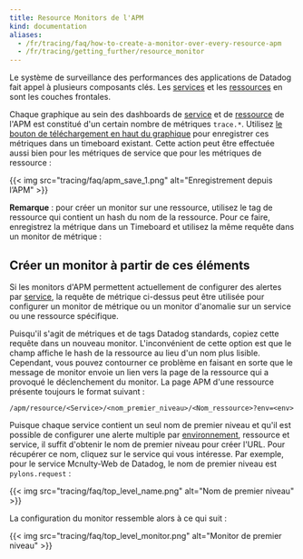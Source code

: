 ```yaml
---
title: Resource Monitors de l'APM
kind: documentation
aliases:
  - /fr/tracing/faq/how-to-create-a-monitor-over-every-resource-apm
  - /fr/tracing/getting_further/resource_monitor
---
```

Le système de surveillance des performances des applications de Datadog fait appel à plusieurs composants clés. Les [services][1] et les [ressources][2] en sont les couches frontales.

Chaque graphique au sein des dashboards de [service][3] et de [ressource][4] de l'APM est constitué d'un certain nombre de métriques `trace.*`.
Utilisez [le bouton de téléchargement en haut du graphique][5] pour enregistrer ces métriques dans un timeboard existant. Cette action peut être effectuée aussi bien pour les métriques de service que pour les métriques de ressource :

{{< img src="tracing/faq/apm_save_1.png" alt="Enregistrement depuis l’APM"  >}}

**Remarque** : pour créer un monitor sur une ressource, utilisez le tag de ressource qui contient un hash du nom de la ressource. Pour ce faire, enregistrez la métrique dans un Timeboard et utilisez la même requête dans un monitor de métrique :

## Créer un monitor à partir de ces éléments

Si les monitors d'APM permettent actuellement de configurer des alertes par [service][6], la requête de métrique ci-dessus peut être utilisée pour configurer un monitor de métrique ou un monitor d'anomalie sur un service ou une ressource spécifique.

Puisqu'il s'agit de métriques et de tags Datadog standards, copiez cette requête dans un nouveau monitor.
L'inconvénient de cette option est que le champ affiche le hash de la ressource au lieu d'un nom plus lisible. Cependant, vous pouvez contourner ce problème en faisant en sorte que le message de monitor envoie un lien vers la page de la ressource qui a provoqué le déclenchement du monitor. La page APM d'une ressource présente toujours le format suivant :

```
/apm/resource/<Service>/<nom_premier_niveau>/<Nom_ressource>?env=<env>
```

Puisque chaque service contient un seul nom de premier niveau et qu'il est possible de configurer une alerte multiple par [environnement][7], ressource et service, il suffit d'obtenir le nom de premier niveau pour créer l'URL.
Pour récupérer ce nom, cliquez sur le service qui vous intéresse. Par exemple, pour le service Mcnulty-Web de Datadog, le nom de premier niveau est `pylons.request` :

{{< img src="tracing/faq/top_level_name.png" alt="Nom de premier niveau"  >}}

La configuration du monitor ressemble alors à ce qui suit :

{{< img src="tracing/faq/top_level_monitor.png" alt="Monitor de premier niveau"  >}}


[1]: /fr/tracing/visualization/service
[2]: /fr/tracing/visualization/resource
[3]: /fr/tracing/visualization/#services
[4]: /fr/tracing/visualization/#resources
[5]: /fr/tracing/visualization/service/#export-to-timeboard
[6]: /fr/monitors/monitor_types/apm
[7]: /fr/tracing/setting_primary_tags_to_scope/#environment